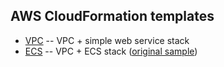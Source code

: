 ## AWS CloudFormation templates

 * [VPC](./VPC/VPC_web_service.json) -- VPC + simple web service stack
 * [ECS](./ECS/master.yaml) -- VPC + ECS stack ([original sample](https://github.com/aws-samples/ecs-refarch-cloudformation))
